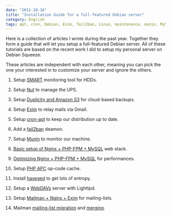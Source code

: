 ```yaml
---
date: "2011-10-18"
title: "Installation Guide for a full-featured Debian server"
category: English
tags: apt, cron, Debian, Exim, fail2ban, Linux, maintenance, munin, MySQL, SQL, nginx, nut, PHP, Server, SMART, Debian Squeeze, system, Web
---
```


Here is a collection of articles I wrote during the past year. Together they form a guide that will let you setup a full-featured Debian server. All of these tutorials are based on the recent work I did to setup my personal server on Debian Squeeze.

These articles are independent with each other, meaning you can pick the one your interested in to customize your server and ignore the others.

  1. Setup [SMART](https://kevin.deldycke.com/2011/05/setting-hdds-smart-monitoring-debian-squeeze/) monitoring tool for HDDs.

  2. Setup [Nut](https://kevin.deldycke.com/2011/05/mge-ellipse-750-ups-debian-squeeze/) to manage the UPS.

  3. Setup [Duplicity and Amazon S3](https://kevin.deldycke.com/2011/09/cloud-based-server-backups-duplicity-amazon-s3/) for cloud-based backups.

  4. Setup [Exim](https://kevin.deldycke.com/2011/05/how-to-gmail-send-mails-debian-squeeze/) to relay mails via Gmail.

  5. Setup [cron-apt](https://kevin.deldycke.com/2011/05/fresh-debian-thanks-to-cron-apt/) to keep our distribution up to date.

  6. Add a [fail2ban](https://kevin.deldycke.com/2011/06/configuring-fail2ban-debian-squeeze/) deamon.

  7. Setup [Munin](https://kevin.deldycke.com/2011/06/munin-monitor-debian-squeeze-server/) to monitor our machine.

  8. [Basic setup of Nginx + PHP-FPM + MySQL](https://kevin.deldycke.com/2011/06/nginx-php-fpm-mysql-debian-squeeze-server/) web stack.

  9. [Optimizing Nginx + PHP-FPM + MySQL](https://kevin.deldycke.com/2011/09/nginx-php-fpm-mysql-configuration/) for performances.

  10. Setup [PHP APC](https://kevin.deldycke.com/2011/07/php-apc-debian-squeeze-munin-monitoring/) op-code cache.

  11. Install [haveged](https://kevin.deldycke.com/2011/08/entropy-debian-squeeze-server/) to get lots of entropy.

  12. Setup a [WebDAVs](https://kevin.deldycke.com/2011/07/lighttpd-powered-webdavs-server-debian-squeeze/) server with Lighttpd.

  13. Setup [Mailman + Nginx + Exim](https://kevin.deldycke.com/2011/09/setup-mailman-nginx-exim-debian-squeeze/) for mailing-lists.

  14. Mailman [mailing-list migration](https://kevin.deldycke.com/2011/10/mailman-migration/) and [merging](https://kevin.deldycke.com/2011/10/how-to-merge-mailman-mailing-lists/).

